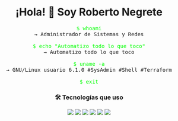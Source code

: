 <h1 align="center">¡Hola! 👋 Soy Roberto Negrete</h1>

<pre align="center">
<span style="color: #00ff00;">$ whoami</span>
<span>→ Administrador de Sistemas y Redes</span>

<span style="color: #00ff00;">$ echo "Automatizo todo lo que toco"</span>
<span>→ Automatizo todo lo que toco</span>

<span style="color: #00ff00;">$ uname -a</span>
<span>→ GNU/Linux usuario 6.1.0 #SysAdmin #Shell #Terraform</span>

<span style="color: #00ff00;">$ exit</span>
</pre>

<h3 align="center">🛠️ Tecnologías que uso</h3>

<p align="center">
  <img src="https://img.shields.io/badge/-Shell-4EAA25?style=flat&logo=gnu-bash&logoColor=fff" />
  <img src="https://img.shields.io/badge/-Terraform-623CE4?style=flat&logo=terraform&logoColor=white" />
  <img src="https://img.shields.io/badge/-n8n-EA4AAA?style=flat&logo=n8n&logoColor=white" />
  <img src="https://img.shields.io/badge/-PHP-777BB4?style=flat&logo=php&logoColor=white" />
  <img src="https://img.shields.io/badge/-HTML5-E34F26?style=flat&logo=html5&logoColor=white" />
  <img src="https://img.shields.io/badge/-CSS3-1572B6?style=flat&logo=css3&logoColor=white" />
</p>
